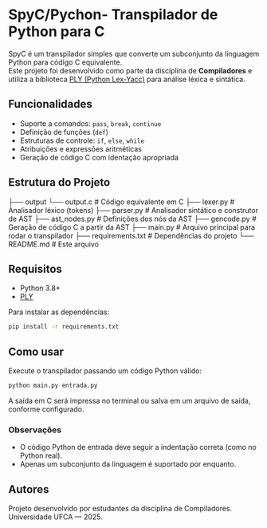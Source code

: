 # SpyC/Pychon- Transpilador de Python para C

SpyC é um transpilador simples que converte um subconjunto da linguagem Python para código C equivalente.  
Este projeto foi desenvolvido como parte da disciplina de **Compiladores** e utiliza a biblioteca [PLY (Python Lex-Yacc)](https://www.dabeaz.com/ply/) para análise léxica e sintática.

## Funcionalidades

- Suporte a comandos: `pass`, `break`, `continue`
- Definição de funções (`def`)
- Estruturas de controle: `if`, `else`, `while`
- Atribuições e expressões aritméticas
- Geração de código C com identação apropriada

## Estrutura do Projeto
├── output
    └── output.c        # Código equivalente em C
├── lexer.py            # Analisador léxico (tokens) 
├── parser.py           # Analisador sintático e construtor de AST 
├── ast_nodes.py        # Definições dos nós da AST 
├── gencode.py          # Geração de código C a partir da AST 
├── main.py             # Arquivo principal para rodar o transpilador 
├── requirements.txt    # Dependências do projeto 
└── README.md           # Este arquivo


## Requisitos

- Python 3.8+
- [PLY](https://pypi.org/project/ply/)

Para instalar as dependências:

```bash
pip install -r requirements.txt
```

## Como usar
Execute o transpilador passando um código Python válido:

```bash
python main.py entrada.py
```
A saída em C será impressa no terminal ou salva em um arquivo de saída, conforme configurado.

### Observações
- O código Python de entrada deve seguir a indentação correta (como no Python real).
- Apenas um subconjunto da linguagem é suportado por enquanto.

## Autores
Projeto desenvolvido por estudantes da disciplina de Compiladores.
Universidade UFCA — 2025.